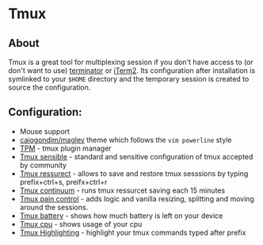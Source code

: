 # Tmux

## About

Tmux is a great tool for multiplexing session if you don't have access to (or don't want to use) [terminator](https://gnometerminator.blogspot.com/p/introduction.html) or [iTerm2](https://www.iterm2.com/). Its configuration after installation is symlinked to your `$HOME` directory and the temporary session is created to source the configuration.

## Configuration:

* Mouse support
* [caiogondim/maglev](https://github.com/caiogondim/maglev) theme which follows the `vim powerline` style
* [TPM](https://github.com/tmux-plugins/tpm) - tmux plugin manager
* [Tmux sensible](https://github.com/tmux-plugins/tmux-sensible) - standard and sensitive configuration of tmux accepted by community
* [Tmux ressurect](https://github.com/tmux-plugins/tmux-continuum) - allows to save and restore tmux sesssions by typing prefix+ctrl+s, preifx+ctrl+r
* [Tmux continuum](https://github.com/tmux-plugins/tmux-continuum) - runs tmux ressurcet saving each 15 minutes
* [Tmux pain control](https://github.com/tmux-plugins/tmux-pain-control) - adds logic and vanilla resizing, splitting and moving around the sessions.
* [Tmux battery](https://github.com/tmux-plugins/tmux-battery) - shows how much battery is left on your device
* [Tmux cpu](https://github.com/tmux-plugins/tmux-cpu) - shows usage of your cpu
* [Tmux Highlighting](https://github.com/tmux-plugins/tmux-prefix-highlight) - highlight your tmux commands typed after prefix
